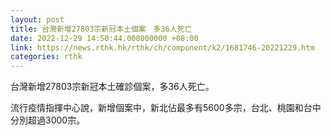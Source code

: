 ```yaml
---
layout: post
title: 台灣新增27803宗新冠本土個案　多36人死亡
date: 2022-12-29 14:50:44.000000000 +08:00
link: https://news.rthk.hk/rthk/ch/component/k2/1681746-20221229.htm
categories: rthk
---
```


台灣新增27803宗新冠本土確診個案，多36人死亡。

流行疫情指揮中心說，新增個案中，新北佔最多有5600多宗，台北、桃園和台中分別超過3000宗。
